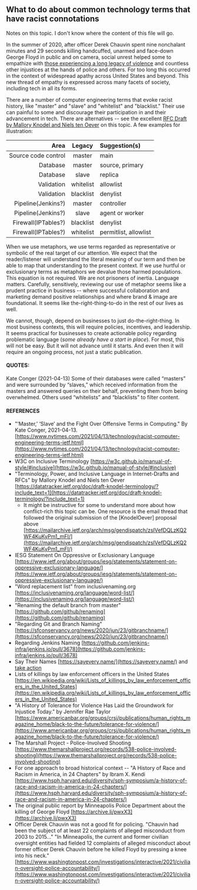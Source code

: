 ## What to do about common technology terms that have racist connotations  

Notes on this topic.  I don't know where the content of this file will go.  

In the summer of 2020, after officer Derek Chauvin spent nine nonchalant minutes and 29 seconds killing handcuffed, unarmed and face-down George Floyd in public and on camera, social unrest helped some to empathize with [those experiencing a long legacy of violence](https://sayevery.name/take-action) and countless other injustices at the hands of police and others.  For too long this occurred in the context of widespread apathy across United States and beyond.  This new thread of empathy is expressed across many facets of society, including tech in all its forms.  

There are a number of computer engineering terms that evoke racist history, like "master" and "slave" and "whitelist" and "blacklist."  Their use can painful to some and discourage their participation in and their advancement in tech.  There are alternatives -- see the excellent [RFC Draft by Mallory Knodel and Niels ten Oever](https://datatracker.ietf.org/doc/draft-knodel-terminology/?include_text=1) on this topic.  A few examples for illustration:  

Area                 | Legacy | Suggestion(s) |
--------------------:|:------:|:--------------|
Source code control|master|main|
Database|master|source, primary|
Database|slave|replica|
Validation|whitelist|allowlist|
Validation|blacklist|denylist|
Pipeline(Jenkins?)|master|controller|
Pipeline(Jenkins?)|slave|agent or worker|
Firewall(IPTables?)|blacklist|denylist|
Firewall(IPTables?)|whitelist|permitlist, allowlist|



When we use metaphors, we use terms regarded as representative or symbolic of the real target of our attention.  We expect that the reader/listener will understand the literal meaning of our term and then be able to map that understanding to the present context.  If we use hurtful or exclusionary terms as metaphors we devalue those harmed populations.  This equation is not required.  We are not prisoners of inertia.  Language matters.  Carefully, sensitively, reviewing our use of metaphor seems like a prudent practice in business -- where successful collaboration and marketing demand positive relationships and where brand & image are foundational.  It seems like the-right-thing-to-do in the rest of our lives as well.  

We cannot, though, depend on businesses to just do-the-right-thing.  In most business contexts, this will require policies, incentives, and leadership.  It seems practical for businesses to create actionable policy regarding problematic language (*some already have a start in place*).  For most, this will not be easy.  But it will not advance until it starts.  And even then it will require an ongoing process, not just a static publication.  


#### QUOTES:  
Kate Conger (2021-04-13) Some of their databases were called “masters” and were surrounded by “slaves,” which received information from the masters and answered queries on their behalf, preventing them from being overwhelmed. Others used “whitelists” and “blacklists” to filter content.  


#### REFERENCES  

* "‘Master,’ ‘Slave’ and the Fight Over Offensive Terms in Computing." By Kate Conger, 2021-04-13. [https://www.nytimes.com/2021/04/13/technology/racist-computer-engineering-terms-ietf.html](https://www.nytimes.com/2021/04/13/technology/racist-computer-engineering-terms-ietf.html)  
* W3C on Inclusive Terminology [https://w3c.github.io/manual-of-style/#inclusive](https://w3c.github.io/manual-of-style/#inclusive)  
* "Terminology, Power, and Inclusive Language in Internet-Drafts and RFCs" by Mallory Knodel and Niels ten Oever [https://datatracker.ietf.org/doc/draft-knodel-terminology/?include_text=1](https://datatracker.ietf.org/doc/draft-knodel-terminology/?include_text=1)  
  * It might be instructive for some to understand more about how conflict-rich this topic can be.  One resource is the email thread that followed the original submission of the [KnodelOever] proposal above [https://mailarchive.ietf.org/arch/msg/gendispatch/zsIVefDQLzKQ2WF4KuKyPm1_mFI/](https://mailarchive.ietf.org/arch/msg/gendispatch/zsIVefDQLzKQ2WF4KuKyPm1_mFI/)  
* IESG Statement On Oppressive or Exclusionary Language [https://www.ietf.org/about/groups/iesg/statements/statement-on-oppressive-exclusionary-language/](https://www.ietf.org/about/groups/iesg/statements/statement-on-oppressive-exclusionary-language/)  
* "Word replacement list" from inclusivenaming.org [https://inclusivenaming.org/language/word-list/](https://inclusivenaming.org/language/word-list/)  
* "Renaming the default branch from master" [https://github.com/github/renaming](https://github.com/github/renaming)  
* "Regarding Git and Branch Naming" [https://sfconservancy.org/news/2020/jun/23/gitbranchname/](https://sfconservancy.org/news/2020/jun/23/gitbranchname/)  
* Regarding Jenkins Naming [https://github.com/jenkins-infra/jenkins.io/pull/3678](https://github.com/jenkins-infra/jenkins.io/pull/3678)  
* Say Their Names [https://sayevery.name/](https://sayevery.name/) and [take action](https://sayevery.name/take-action)  
* Lists of killings by law enforcement officers in the United States [https://en.wikipedia.org/wiki/Lists_of_killings_by_law_enforcement_officers_in_the_United_States](https://en.wikipedia.org/wiki/Lists_of_killings_by_law_enforcement_officers_in_the_United_States)  
* "A History of Tolerance for Violence Has Laid the Groundwork for Injustice Today." by Jennifer Rae Taylor [https://www.americanbar.org/groups/crsj/publications/human_rights_magazine_home/black-to-the-future/tolerance-for-violence/](https://www.americanbar.org/groups/crsj/publications/human_rights_magazine_home/black-to-the-future/tolerance-for-violence/)  
* The Marshall Project - Police-Involved Shooting [https://www.themarshallproject.org/records/538-police-involved-shooting](https://www.themarshallproject.org/records/538-police-involved-shooting)  
* For one approach to broad historical context -- "A History of Race and Racism in America, in 24 Chapters" by Ibram X. Kendi [https://www.hsph.harvard.edu/diversity/sph-symposium/a-history-of-race-and-racism-in-america-in-24-chapters/](https://www.hsph.harvard.edu/diversity/sph-symposium/a-history-of-race-and-racism-in-america-in-24-chapters/)  
* The original public report by Minneapolis Police Department about the killing of George Floyd [https://archive.li/pwxX3](https://archive.li/pwxX3)  
* Officer Derek Chauvin was not a good fit for policing. "Chauvin had been the subject of at least 22 complaints of alleged misconduct from 2003 to 2015..."  "In Minneapolis, the current and former civilian oversight entities had fielded 12 complaints of alleged misconduct about former officer Derek Chauvin before he killed Floyd by pressing a knee into his neck." [https://www.washingtonpost.com/investigations/interactive/2021/civilian-oversight-police-accountability/](https://www.washingtonpost.com/investigations/interactive/2021/civilian-oversight-police-accountability/)  
